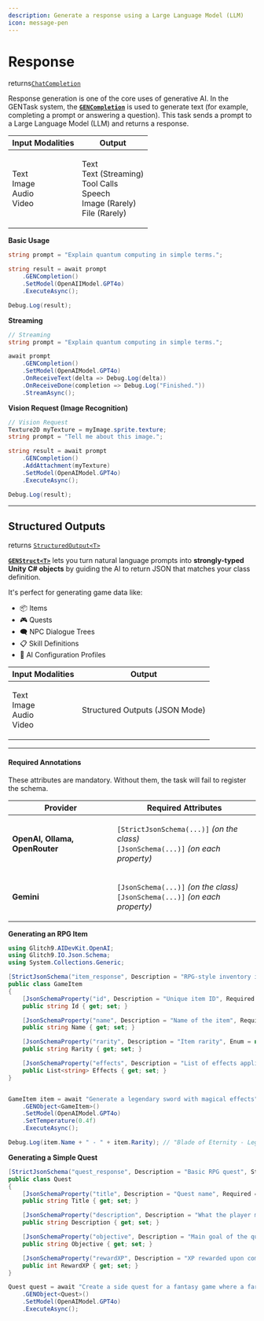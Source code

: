```yaml
---
description: Generate a response using a Large Language Model (LLM)
icon: message-pen
---
```


# Response

returns[`ChatCompletion`](https://glitch9inc.github.io/DocFx.AIDevKit/api/Glitch9.AIDevKit.ChatCompletion.html)

Response generation is one of the core uses of generative AI. In the GENTask system, the [**`GENCompletion`**](https://glitch9inc.github.io/DocFx.AIDevKit/api/Glitch9.AIDevKit.CompletionTask.html)   is used to generate text (for example, completing a prompt or answering a question). This task sends a prompt to a Large Language Model (LLM) and returns a response.

| Input Modalities                        | Output                                                                                     |
| --------------------------------------- | ------------------------------------------------------------------------------------------ |
| <p>Text<br>Image<br>Audio<br>Video </p> | <p>Text<br>Text (Streaming)<br>Tool Calls<br>Speech<br>Image (Rarely)<br>File (Rarely)</p> |

**Basic Usage**

```csharp
string prompt = "Explain quantum computing in simple terms.";

string result = await prompt
    .GENCompletion()
    .SetModel(OpenAIIModel.GPT4o)
    .ExecuteAsync();

Debug.Log(result);
```

**Streaming**

```csharp
// Streaming
string prompt = "Explain quantum computing in simple terms.";

await prompt
    .GENCompletion()
    .SetModel(OpenAIModel.GPT4o)
    .OnReceiveText(delta => Debug.Log(delta))
    .OnReceiveDone(completion => Debug.Log("Finished."))
    .StreamAsync();
```

**Vision Request (Image Recognition)**

```csharp
// Vision Request
Texture2D myTexture = myImage.sprite.texture;
string prompt = "Tell me about this image.";

string result = await prompt
    .GENCompletion()
    .AddAttachment(myTexture)
    .SetModel(OpenAIModel.GPT4o)
    .ExecuteAsync();

Debug.Log(result);
```

***

## Structured Outputs

returns [`StructuredOutput<T>`](https://glitch9inc.github.io/DocFx.AIDevKit/api/Glitch9.AIDevKit.StructuredOutput-1.html)&#x20;

&#x20;[**`GENStruct<T>`**](https://glitch9inc.github.io/DocFx.AIDevKit/api/Glitch9.AIDevKit.GENStructTask-1.html) lets you turn natural language prompts into **strongly-typed Unity C# objects** by guiding the AI to return JSON that matches your class definition.

It's perfect for generating game data like:

* 📦 Items
* 🎮 Quests
* 🗨️ NPC Dialogue Trees
* 📋 Skill Definitions
* 🧠 AI Configuration Profiles

| Input Modalities                        | Output                         |
| --------------------------------------- | ------------------------------ |
| <p>Text<br>Image<br>Audio<br>Video </p> | Structured Outputs (JSON Mode) |

***

#### Required Annotations

These attributes are mandatory. Without them, the task will fail to register the schema.

| Provider                       | Required Attributes                                                                                                                |
| ------------------------------ | ---------------------------------------------------------------------------------------------------------------------------------- |
| **OpenAI, Ollama, OpenRouter** | <p><code>[StrictJsonSchema(...)]</code>  <em>(on the class)</em><br><code>[JsonSchema(...)]</code> <em>(on each property)</em></p> |
| **Gemini**                     | <p><code>[JsonSchema(...)]</code>  <em>(on the class)</em><br><code>[JsonSchema(...)]</code> <em>(on each property)</em></p>       |

**Generating an RPG Item**

```csharp
using Glitch9.AIDevKit.OpenAI;
using Glitch9.IO.Json.Schema;
using System.Collections.Generic;

[StrictJsonSchema("item_response", Description = "RPG-style inventory item", Strict = true)]
public class GameItem
{
    [JsonSchemaProperty("id", Description = "Unique item ID", Required = true)]
    public string Id { get; set; }

    [JsonSchemaProperty("name", Description = "Name of the item", Required = true)]
    public string Name { get; set; }

    [JsonSchemaProperty("rarity", Description = "Item rarity", Enum = new[] { "Common", "Uncommon", "Rare", "Epic", "Legendary" })]
    public string Rarity { get; set; }

    [JsonSchemaProperty("effects", Description = "List of effects applied when used")]
    public List<string> Effects { get; set; }
}


GameItem item = await "Generate a legendary sword with magical effects"
    .GENObject<GameItem>()
    .SetModel(OpenAIModel.GPT4o)
    .SetTemperature(0.4f)
    .ExecuteAsync();

Debug.Log(item.Name + " - " + item.Rarity); // "Blade of Eternity - Legendary"
```

**Generating a Simple Quest**

```csharp
[StrictJsonSchema("quest_response", Description = "Basic RPG quest", Strict = true)]
public class Quest
{
    [JsonSchemaProperty("title", Description = "Quest name", Required = true)]
    public string Title { get; set; }

    [JsonSchemaProperty("description", Description = "What the player must do", Required = true)]
    public string Description { get; set; }

    [JsonSchemaProperty("objective", Description = "Main goal of the quest")]
    public string Objective { get; set; }

    [JsonSchemaProperty("rewardXP", Description = "XP rewarded upon completion")]
    public int RewardXP { get; set; }
}

Quest quest = await "Create a side quest for a fantasy game where a farmer asks you to find his lost chicken"
    .GENObject<Quest>()
    .SetModel(OpenAIModel.GPT4o)
    .ExecuteAsync();
```
